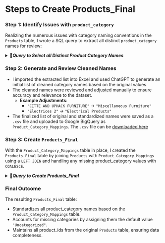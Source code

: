 # Steps to Create Products_Final

### Step 1: Identify Issues with `product_category`

Realizing the numerous issues with category naming conventions in the `Products` table, I wrote a SQL query to extract all distinct `product_category` names for review:

<details>
<summary>📂<b><i>Query to Select all Distinct Product Category Names</i></b></summary>

```sql
SELECT DISTINCT
  product_category
FROM
  iconic-fountain-435918-q3.Target_Ecommerce_Sales_2016_2018.Products
ORDER BY
  product_category
```  

- This gave me 74 different `product_category` names.

</details>

### Step 2: Generate and Review Cleaned Names

- I imported the extracted list into Excel and used ChatGPT to generate an initial list of cleaned category names based on the original values.
- The cleaned names were reviewed and adjusted manually to ensure accuracy and relevance to the dataset.
  - **Example Adjustments**:
      - `"CITTE AND UPHACK FURNITURE"` → `"Miscellaneous Furniture"`
      - `"Electrices 2"` →  `"Electrical Products"`
- The finalized list of original and standardized names were saved as a `.csv` file and uploaded to Google BigQuery as `Product_Category_Mappings`. The `.csv` file can be [downloaded here](https://github.com/user-attachments/files/17782746/Product_Category_mappings.csv)


### Step 3: Create `Products_Final`

With the `Product_Category_Mappings` table in place, I created the `Products_Final` table by joining `Products` with `Product_Category_Mappings` using a `LEFT JOIN` and handling any missing product_category values with `COALESCE`.

<details>
<summary>📂<b><i>Query to Create Products_Final</i></b></summary>

```sql
/* This query was to clean the Products table. The category names had numerous issues such as 
    inconsistent case, translation inconsistency, as well as confusing category naming. I did the following steps
        1. I created a .csv file with standardized category names. NOTE: In the case of "Miscellaneous Furniture"
        and "Electrical Products" the original names were unusual and are corrected as best guesses. Their original names were "Citte and Uphack Furniture"
        and "Electrices 2" respectively. 
        2. I uploaded the table to BigQuery and joined it with the Products table. The COALESCE function is there to handle any "null" values in product_category
        Where there are any nulls, they are referred to as "Uncategorizd".
*/
CREATE OR REPLACE TABLE `iconic-fountain-435918-q3.Target_Ecommerce_Sales_2016_2018.Products_Final` AS
SELECT 
    p.product_id,
    COALESCE(m.product_category_cleaned, 'Uncategorized') AS product_category,   
FROM 
    `iconic-fountain-435918-q3.Target_Ecommerce_Sales_2016_2018.Products` AS p
LEFT JOIN 
    `iconic-fountain-435918-q3.Target_Ecommerce_Sales_2016_2018.Product_Category_Mappings` AS m
ON 
    p.product_category = m.product_category
```  

#### Importance of `LEFT JOIN` and `COALESCE`
- **`LEFT JOIN`**:
  - Ensures that all `product_ids` from `Products` appear in `Products_Final`, even if no matching `product_category` exists in the mapping table.
  - This accounts for `product_ids` in the `Products` table with `NULL` values for `product_category`.
- **`COALESCE`**:
  - Replaces any `NULL` values in product_category with `"Uncategorized"`.
  - Ensures that every `product_id` in `Products_Final` has an associated `product_category`.

</details>
 
### Final Outcome
The resulting `Products_Final` table:
- Standardizes all product_category names based on the `Product_Category_Mappings` table.
- Accounts for missing categories by assigning them the default value `"Uncategorized"`.
- Maintains all product_ids from the original `Products` table, ensuring data completeness.
